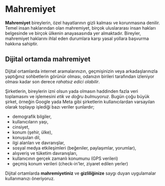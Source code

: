 # Mahremiyet

**Mahremiyet** bireylerin, özel hayatlarının gizli kalması ve korunmasına denilir. Temel insan haklarından olan mahremiyet, birçok uluslararası insan hakları belgesinde ve birçok ülkenin anayasasında yer almaktadır. Bireyler, mahremiyet haklarını ihlal eden durumlara karşı yasal yollara başvurma hakkına sahiptir.

## Dijital ortamda mahremiyet

Dijital ortamlarda internet aramalarınızın, geçmişinizin veya arkadaşlarınızla yaptığınız sohbetlerin görünür olması, odanızın birileri tarafından izleniyor olması kadar son derece *rahatsız edici olabilir*.

Şirketlerin, bireylerin izni olsun yada olmasın haddinden fazla veri toplamasını ve işlemesini *etik ve doğru bulmuyoruz*. Bugün çoğu büyük şirket, örneğin Google yada Meta gibi şirketlerin kullanıcılardan varsayılan olarak toplayıp işlediği bazı veriler şunlardır;

* demografik bilgiler, 
* kullanıcıların yaşı, 
* cinsiyet, 
* konum (şehir, ülke), 
* konuşulan dil, 
* ilgi alanları ve davranışlar, 
* sosyal medya etkileşimleri (beğeniler, paylaşımlar, yorumlar), 
* alışveriş ve tüketim davranışları, 
* kullanıcının gerçek zamanlı konumunu (GPS verileri)
* geçmiş konum verileri (check-in'ler, ziyaret edilen yerler)

Dijital ortamlarda **mahremiyetiniz** ve **gizliliğinize** saygı duyan uygulamalar kullanmanızı öneriyoruz.
